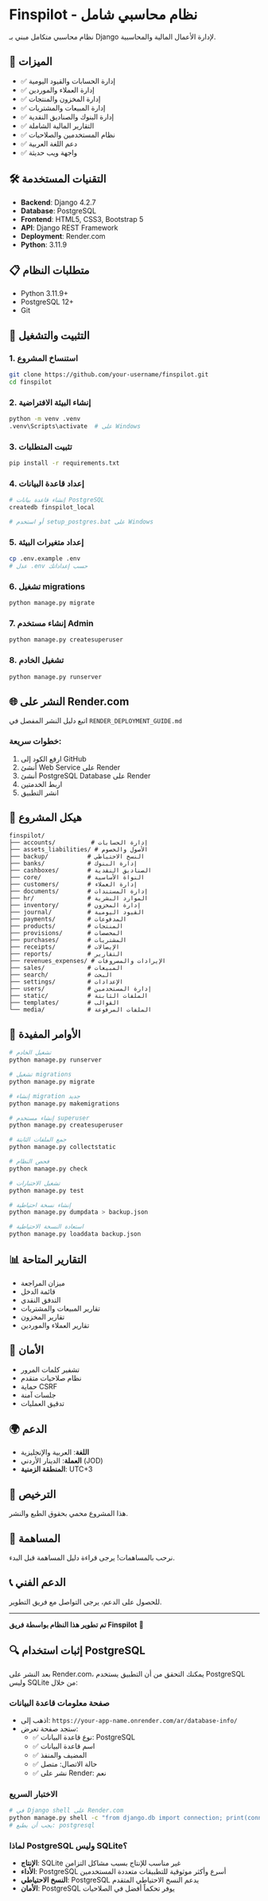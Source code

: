 # Finspilot - نظام محاسبي شامل

نظام محاسبي متكامل مبني بـ Django لإدارة الأعمال المالية والمحاسبية.

## 🚀 **الميزات**

- ✅ إدارة الحسابات والقيود اليومية
- ✅ إدارة العملاء والموردين
- ✅ إدارة المخزون والمنتجات
- ✅ إدارة المبيعات والمشتريات
- ✅ إدارة البنوك والصناديق النقدية
- ✅ التقارير المالية الشاملة
- ✅ نظام المستخدمين والصلاحيات
- ✅ دعم اللغة العربية
- ✅ واجهة ويب حديثة

## 🛠️ **التقنيات المستخدمة**

- **Backend**: Django 4.2.7
- **Database**: PostgreSQL
- **Frontend**: HTML5, CSS3, Bootstrap 5
- **API**: Django REST Framework
- **Deployment**: Render.com
- **Python**: 3.11.9

## 📋 **متطلبات النظام**

- Python 3.11.9+
- PostgreSQL 12+
- Git

## 🚀 **التثبيت والتشغيل**

### **1. استنساخ المشروع**
```bash
git clone https://github.com/your-username/finspilot.git
cd finspilot
```

### **2. إنشاء البيئة الافتراضية**
```bash
python -m venv .venv
.venv\Scripts\activate  # على Windows
```

### **3. تثبيت المتطلبات**
```bash
pip install -r requirements.txt
```

### **4. إعداد قاعدة البيانات**
```bash
# إنشاء قاعدة بيانات PostgreSQL
createdb finspilot_local

# أو استخدم setup_postgres.bat على Windows
```

### **5. إعداد متغيرات البيئة**
```bash
cp .env.example .env
# عدل .env حسب إعداداتك
```

### **6. تشغيل migrations**
```bash
python manage.py migrate
```

### **7. إنشاء مستخدم Admin**
```bash
python manage.py createsuperuser
```

### **8. تشغيل الخادم**
```bash
python manage.py runserver
```

## 🌐 **النشر على Render.com**

اتبع دليل النشر المفصل في `RENDER_DEPLOYMENT_GUIDE.md`

### **خطوات سريعة:**
1. ارفع الكود إلى GitHub
2. أنشئ Web Service على Render
3. أنشئ PostgreSQL Database على Render
4. اربط الخدمتين
5. انشر التطبيق

## 📁 **هيكل المشروع**

```
finspilot/
├── accounts/          # إدارة الحسابات
├── assets_liabilities/ # الأصول والخصوم
├── backup/           # النسخ الاحتياطي
├── banks/            # إدارة البنوك
├── cashboxes/        # الصناديق النقدية
├── core/             # النواة الأساسية
├── customers/        # إدارة العملاء
├── documents/        # إدارة المستندات
├── hr/               # الموارد البشرية
├── inventory/        # إدارة المخزون
├── journal/          # القيود اليومية
├── payments/         # المدفوعات
├── products/         # المنتجات
├── provisions/       # المخصصات
├── purchases/        # المشتريات
├── receipts/         # الإيصالات
├── reports/          # التقارير
├── revenues_expenses/ # الإيرادات والمصروفات
├── sales/            # المبيعات
├── search/           # البحث
├── settings/         # الإعدادات
├── users/            # إدارة المستخدمين
├── static/           # الملفات الثابتة
├── templates/        # القوالب
└── media/            # الملفات المرفوعة
```

## 🔧 **الأوامر المفيدة**

```bash
# تشغيل الخادم
python manage.py runserver

# تشغيل migrations
python manage.py migrate

# إنشاء migration جديد
python manage.py makemigrations

# إنشاء مستخدم superuser
python manage.py createsuperuser

# جمع الملفات الثابتة
python manage.py collectstatic

# فحص النظام
python manage.py check

# تشغيل الاختبارات
python manage.py test

# إنشاء نسخة احتياطية
python manage.py dumpdata > backup.json

# استعادة النسخة الاحتياطية
python manage.py loaddata backup.json
```

## 📊 **التقارير المتاحة**

- ميزان المراجعة
- قائمة الدخل
- التدفق النقدي
- تقارير المبيعات والمشتريات
- تقارير المخزون
- تقارير العملاء والموردين

## 🔐 **الأمان**

- تشفير كلمات المرور
- نظام صلاحيات متقدم
- حماية CSRF
- جلسات آمنة
- تدقيق العمليات

## 🌍 **الدعم**

- **اللغة**: العربية والإنجليزية
- **العملة**: الدينار الأردني (JOD)
- **المنطقة الزمنية**: UTC+3

## 📝 **الترخيص**

هذا المشروع محمي بحقوق الطبع والنشر.

## 👥 **المساهمة**

نرحب بالمساهمات! يرجى قراءة دليل المساهمة قبل البدء.

## 📞 **الدعم الفني**

للحصول على الدعم، يرجى التواصل مع فريق التطوير.

---

**تم تطوير هذا النظام بواسطة فريق Finspilot** 💼

## 🔍 **إثبات استخدام PostgreSQL**

بعد النشر على Render.com، يمكنك التحقق من أن التطبيق يستخدم PostgreSQL وليس SQLite من خلال:

### **صفحة معلومات قاعدة البيانات**
- اذهب إلى: `https://your-app-name.onrender.com/ar/database-info/`
- ستجد صفحة تعرض:
  - ✅ نوع قاعدة البيانات: PostgreSQL
  - ✅ اسم قاعدة البيانات
  - ✅ المضيف والمنفذ
  - ✅ حالة الاتصال: متصل
  - ✅ نشر على Render: نعم

### **الاختبار السريع**
```bash
# في Django shell على Render.com
python manage.py shell -c "from django.db import connection; print(connection.vendor)"
# يجب أن يطبع: postgresql
```

### **لماذا PostgreSQL وليس SQLite؟**
- **الإنتاج**: SQLite غير مناسب للإنتاج بسبب مشاكل التزامن
- **الأداء**: PostgreSQL أسرع وأكثر موثوقية للتطبيقات متعددة المستخدمين
- **النسخ الاحتياطي**: PostgreSQL يدعم النسخ الاحتياطي المتقدم
- **الأمان**: PostgreSQL يوفر تحكماً أفضل في الصلاحيات